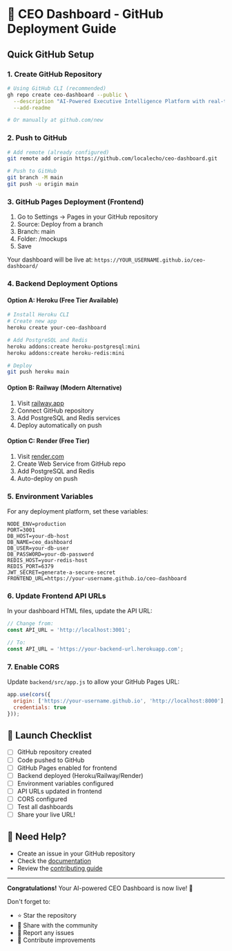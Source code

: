 # 🚀 CEO Dashboard - GitHub Deployment Guide

## Quick GitHub Setup

### 1. Create GitHub Repository

```bash
# Using GitHub CLI (recommended)
gh repo create ceo-dashboard --public \
  --description "AI-Powered Executive Intelligence Platform with real-time analytics" \
  --add-readme

# Or manually at github.com/new
```

### 2. Push to GitHub

```bash
# Add remote (already configured)
git remote add origin https://github.com/localecho/ceo-dashboard.git

# Push to GitHub
git branch -M main
git push -u origin main
```

### 3. GitHub Pages Deployment (Frontend)

1. Go to Settings → Pages in your GitHub repository
2. Source: Deploy from a branch
3. Branch: main
4. Folder: /mockups
5. Save

Your dashboard will be live at: `https://YOUR_USERNAME.github.io/ceo-dashboard/`

### 4. Backend Deployment Options

#### Option A: Heroku (Free Tier Available)
```bash
# Install Heroku CLI
# Create new app
heroku create your-ceo-dashboard

# Add PostgreSQL and Redis
heroku addons:create heroku-postgresql:mini
heroku addons:create heroku-redis:mini

# Deploy
git push heroku main
```

#### Option B: Railway (Modern Alternative)
1. Visit [railway.app](https://railway.app)
2. Connect GitHub repository
3. Add PostgreSQL and Redis services
4. Deploy automatically on push

#### Option C: Render (Free Tier)
1. Visit [render.com](https://render.com)
2. Create Web Service from GitHub repo
3. Add PostgreSQL and Redis
4. Auto-deploy on push

### 5. Environment Variables

For any deployment platform, set these variables:

```env
NODE_ENV=production
PORT=3001
DB_HOST=your-db-host
DB_NAME=ceo_dashboard
DB_USER=your-db-user
DB_PASSWORD=your-db-password
REDIS_HOST=your-redis-host
REDIS_PORT=6379
JWT_SECRET=generate-a-secure-secret
FRONTEND_URL=https://your-username.github.io/ceo-dashboard
```

### 6. Update Frontend API URLs

In your dashboard HTML files, update the API URL:

```javascript
// Change from:
const API_URL = 'http://localhost:3001';

// To:
const API_URL = 'https://your-backend-url.herokuapp.com';
```

### 7. Enable CORS

Update `backend/src/app.js` to allow your GitHub Pages URL:

```javascript
app.use(cors({
  origin: ['https://your-username.github.io', 'http://localhost:8000'],
  credentials: true
}));
```

## 🎉 Launch Checklist

- [ ] GitHub repository created
- [ ] Code pushed to GitHub
- [ ] GitHub Pages enabled for frontend
- [ ] Backend deployed (Heroku/Railway/Render)
- [ ] Environment variables configured
- [ ] API URLs updated in frontend
- [ ] CORS configured
- [ ] Test all dashboards
- [ ] Share your live URL!

## 📧 Need Help?

- Create an issue in your GitHub repository
- Check the [documentation](ARCHITECTURE.md)
- Review the [contributing guide](CONTRIBUTING.md)

---

**Congratulations!** Your AI-powered CEO Dashboard is now live! 🚀

Don't forget to:
- ⭐ Star the repository
- 📢 Share with the community
- 🐛 Report any issues
- 🤝 Contribute improvements